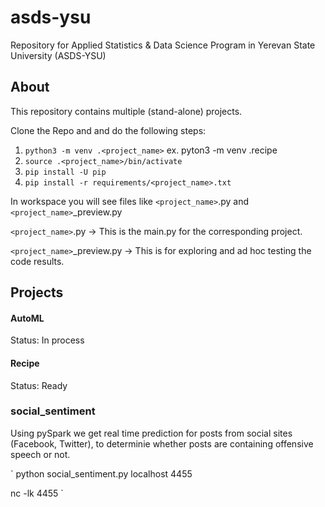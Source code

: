 # asds-ysu
Repository for Applied Statistics &amp; Data Science Program in Yerevan State University (ASDS-YSU)

## About
This repository contains multiple (stand-alone) projects.

Clone the Repo and and do the following steps:

1. `python3 -m venv .<project_name>`   ex. pyton3 -m venv .recipe
2. `source .<project_name>/bin/activate`
3. `pip install -U pip`
4. `pip install -r requirements/<project_name>.txt`

In workspace you will see files like `<project_name>`.py and `<project_name>`_preview.py

`<project_name>`.py ->         This is the main.py for the corresponding project.

`<project_name>`_preview.py -> This is for exploring and ad hoc testing the code results.

## Projects

#### AutoML

Status: In process

#### Recipe

Status: Ready

### social_sentiment

Using pySpark we get real time prediction for posts
from social sites (Facebook, Twitter), to determinie whether 
posts are containing offensive speech or not.

`
python social_sentiment.py localhost 4455

nc -lk 4455
`